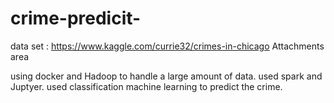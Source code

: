 # crime-predicit-
data set : https://www.kaggle.com/currie32/crimes-in-chicago  Attachments area

using docker and Hadoop to handle a large amount of data.
used spark and Juptyer.
used classification machine learning to predict the crime.
